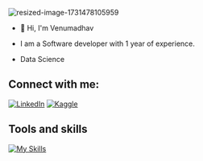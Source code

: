 ![resized-image-1731478105959](https://github.com/user-attachments/assets/172a0026-7d0b-4cad-bb61-8606a8532697)

- 👋 Hi, I'm Venumadhav

-  I am a Software developer with 1 year of experience.
-  Data Science 



## Connect with me:
[![LinkedIn](https://img.shields.io/badge/LinkedIn-%230077B5.svg?logo=linkedin&logoColor=white)](https://www.linkedin.com/in/venumadhav07) 
[![Kaggle](https://img.shields.io/badge/kaggle-%230077B5.svg?logo=kaggle&logoColor=white)](https://www.kaggle.com/venumadhav06) 




## Tools and skills
[![My Skills](https://skillicons.dev/icons?i=python,php,html,css,js,mysql,git,flask&perline=5)](https://skillicons.dev)


